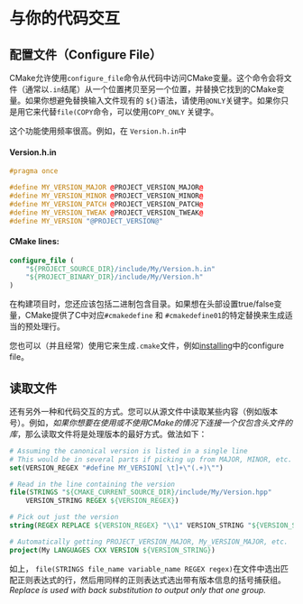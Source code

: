 # 与你的代码交互

## 配置文件（Configure File）

CMake允许使用`configure_file`命令从代码中访问CMake变量。这个命令会将文件（通常以`.in`结尾）从一个位置拷贝至另一个位置，并替换它找到的CMake变量。如果你想避免替换输入文件现有的 `${}`语法，请使用`@ONLY`关键字。如果你只是用它来代替`file(COPY`命令，可以使用`COPY_ONLY` 关键字。

这个功能使用频率很高。例如，在 `Version.h.in`中

#### Version.h.in

```cpp
#pragma once

#define MY_VERSION_MAJOR @PROJECT_VERSION_MAJOR@
#define MY_VERSION_MINOR @PROJECT_VERSION_MINOR@
#define MY_VERSION_PATCH @PROJECT_VERSION_PATCH@
#define MY_VERSION_TWEAK @PROJECT_VERSION_TWEAK@
#define MY_VERSION "@PROJECT_VERSION@"
```

#### CMake lines:
```cmake
configure_file (
    "${PROJECT_SOURCE_DIR}/include/My/Version.h.in"
    "${PROJECT_BINARY_DIR}/include/My/Version.h"
)
```

在构建项目时，您还应该包括二进制包含目录。如果想在头部设置true/false变量，CMake提供了C中对应`#cmakedefine` 和 `#cmakedefine01`的特定替换来生成适当的预处理行。

您也可以（并且经常）使用它来生成`.cmake`文件，例如[installing](https://cliutils.gitlab.io/modern-cmake/chapters/install/installing.html)中的configure file。

## 读取文件

还有另外一种和代码交互的方式。您可以从源文件中读取某些内容（例如版本号）。例如，*如果你想要在使用或不使用CMake的情况下连接一个仅包含头文件的库*，那么读取文件将是处理版本的最好方式。做法如下：

```cmake
# Assuming the canonical version is listed in a single line
# This would be in several parts if picking up from MAJOR, MINOR, etc.
set(VERSION_REGEX "#define MY_VERSION[ \t]+\"(.+)\"")

# Read in the line containing the version
file(STRINGS "${CMAKE_CURRENT_SOURCE_DIR}/include/My/Version.hpp"
    VERSION_STRING REGEX ${VERSION_REGEX})

# Pick out just the version
string(REGEX REPLACE ${VERSION_REGEX} "\\1" VERSION_STRING "${VERSION_STRING}")

# Automatically getting PROJECT_VERSION_MAJOR, My_VERSION_MAJOR, etc.
project(My LANGUAGES CXX VERSION ${VERSION_STRING})
```

如上， `file(STRINGS file_name variable_name REGEX regex)`在文件中选出匹配正则表达式的行，然后用同样的正则表达式选出带有版本信息的括号捕获组。*Replace is used with back substitution to output only that one group.*